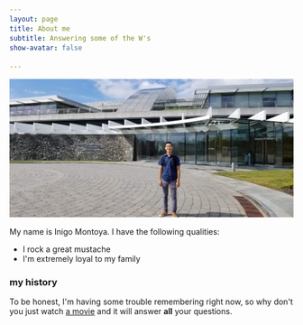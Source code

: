 ```yaml
---
layout: page
title: About me
subtitle: Answering some of the W's
show-avatar: false

---
```

![jan](/assets/img/janelia_me.jpeg)

My name is Inigo Montoya. I have the following qualities:

- I rock a great mustache
- I'm extremely loyal to my family


### my history

To be honest, I'm having some trouble remembering right now, so why don't you just watch [a movie](https://www.imdb.com/title/tt0381061/?ref_=ttls_li_tt) and it will answer **all** your questions.
